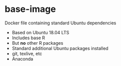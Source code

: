 # base-image

Docker file containing standard Ubuntu dependencies

 * Based on Ubuntu 18.04 LTS
 * Includes base R
  * But __no__ other R packages
 * Standard additional Ubuntu packages installed
  * git, texlive, etc
 * Anaconda
